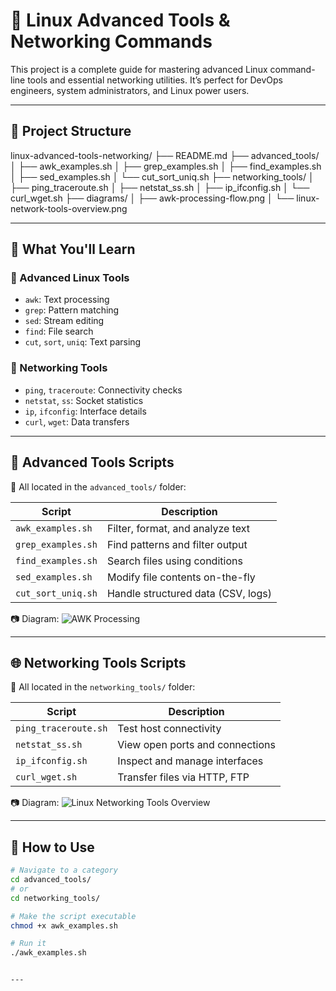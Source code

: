 # 🚀 Linux Advanced Tools & Networking Commands

This project is a complete guide for mastering advanced Linux command-line tools and essential networking utilities. It’s perfect for DevOps engineers, system administrators, and Linux power users.

---

## 📁 Project Structure
linux-advanced-tools-networking/
├── README.md
├── advanced_tools/
│ ├── awk_examples.sh
│ ├── grep_examples.sh
│ ├── find_examples.sh
│ ├── sed_examples.sh
│ └── cut_sort_uniq.sh
├── networking_tools/
│ ├── ping_traceroute.sh
│ ├── netstat_ss.sh
│ ├── ip_ifconfig.sh
│ └── curl_wget.sh
├── diagrams/
│ ├── awk-processing-flow.png
│ └── linux-network-tools-overview.png


---

## 🧠 What You'll Learn

### 🔹 Advanced Linux Tools
- `awk`: Text processing
- `grep`: Pattern matching
- `sed`: Stream editing
- `find`: File search
- `cut`, `sort`, `uniq`: Text parsing

### 🔹 Networking Tools
- `ping`, `traceroute`: Connectivity checks
- `netstat`, `ss`: Socket statistics
- `ip`, `ifconfig`: Interface details
- `curl`, `wget`: Data transfers

---

## 📂 Advanced Tools Scripts

📁 All located in the `advanced_tools/` folder:

| Script              | Description                         |
|---------------------|-------------------------------------|
| `awk_examples.sh`   | Filter, format, and analyze text    |
| `grep_examples.sh`  | Find patterns and filter output     |
| `find_examples.sh`  | Search files using conditions       |
| `sed_examples.sh`   | Modify file contents on-the-fly     |
| `cut_sort_uniq.sh`  | Handle structured data (CSV, logs)  |

📷 Diagram:
![AWK Processing](diagrams/awk-processing-flow.png)

---

## 🌐 Networking Tools Scripts

📁 All located in the `networking_tools/` folder:

| Script                | Description                          |
|------------------------|--------------------------------------|
| `ping_traceroute.sh`   | Test host connectivity               |
| `netstat_ss.sh`        | View open ports and connections      |
| `ip_ifconfig.sh`       | Inspect and manage interfaces        |
| `curl_wget.sh`         | Transfer files via HTTP, FTP         |

📷 Diagram:
![Linux Networking Tools Overview](diagrams/linux-network-tools-overview.png)

---

## 🧪 How to Use

```bash
# Navigate to a category
cd advanced_tools/
# or
cd networking_tools/

# Make the script executable
chmod +x awk_examples.sh

# Run it
./awk_examples.sh


---


